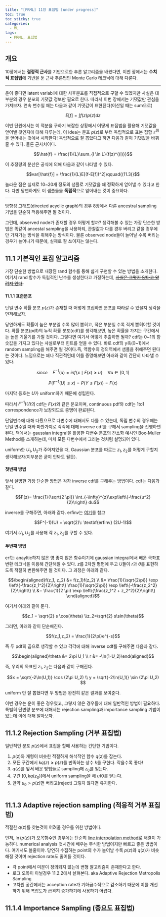 ```yaml
---
title: "[PRML] 11장 표집법 [under progress]"
toc: true
toc_sticky: true
categories:
  - ML
tags:
  - PRML, 표집법
---
```


## 개요

10장에서는 **결정적 근사**를 기반으로한 추론 알고리즘을 배웠다면, 이번 장에서는 **수치적 표집법**에 기반을 둔 근사 추론법인 Monte Carlo 테크닉에 대해 다룬다.

---

운이 좋다면 latent variabl에 대한 사후분포를 직접적으로 구할 수 있겠지만 사실은 대부분의 경우 분포의 기댓값 정보만 필요로 한다. 따라서 이번 장에서는 기댓값만 관심을 가져보자. 연속 변수일 때는 다음과 같이 기댓값이 표현된다(이산일 때는 sum으로)

$$E[f] = \int f(z)p(z)dz$$

이번 단원에서는 이 적분을 구하기 복잡한 상황에서 어떻게 표집법을 활용해 기댓값을 얻어낼 것인지에 대해 다루는데, 이 idea는 분포 ${p(z)}$로 부터 독립적으로 표본 집합 ${z^{(l)}}$을 얻어내는 것에서 시작한다! 독립적으로 잘 뽑았다고 하면 다음과 같이 기댓값을 바꿔줄 수 있다. 물론 근사치이다.

$$\hat{f} = \frac{1}{L}\sum_{l \in L}{f(z)^{(l)}}$$

이 추정량의 분산은 공식에 의해 다음과 같이 나타낼 수 있다.

$$var[\hat{f}] = \frac{1}{L}E[(f-E[f])^2]\qquad{(11.3)}$$

놀라운 점은 실제로 10~20개 정도의 샘플로 기댓값을 꽤 정확하게 얻어낼 수 있다고 한다. 다만 당연하게도 이 샘플들을 **독립적**으로 얻어내는 것이 
중요하다.

---

방향성 그래프(directed acyclic graph)의 경우 8장에서 다룬 ancestral sampling 기법을 단순히 적용해주면 될 것이다.

그런데, observed node가 존재할 경우 어떻게 할까? 생각해볼 수 있는 가장 단순한 방법은 똑같이 ancestal sampling을 사용하되, 관찰값과 다를 경우 버리고 같을 경우에만 가져가는 방식을 취해주는 방식이다. 물론 observed node들이 늘어날 수록 버리는 경우가 늘어나기 때문에, 실제로 잘 쓰이지는 않는다. 

## 11.1 기본적인 표집 알고리즘

가장 단순한 방법으로 내장된 rand 함수를 통해 쉽게 구현할 수 있는 방법을 소개한다. 여기서 rand 함수가 독립적인 난수를 생성한다고 가정하는데, ~~[사실은 그렇지 않다고 알려져 있다](https://en.wikipedia.org/wiki/Random_number_generation).~~

#### 11.1.1 표준분포

단일 변수 확률 분포 ${p(z)}$가 존재할 때 어떻게 표집하면 분포를 따라갈 수 있을지 생각을 먼저해보자.

당연하게도 확률이 높은 부분일 수록 많이 뽑히고, 적은 부분일 수록 적게 뽑혀야할 것이다. 확률 분포(pdf)의 누적 확률 분포(cdf)를 생각해보면, 높은 확률을 가지는 구간에서는 높은 기울기를 가질 것이다. 그렇다면 여기서 어떻게 추출하면 될까? cdf는 0~1의 함숫값을 가지고 있다는 사실로부터 힌트를 얻을 수 있다. 바로 cdf의 y축(0~1)에서 random sampling을 해주면 될 것이다.즉, 역함수의 정의역에서 샘플을 취해주면 된다는 것이다. 느낌으로는 꽤나 직관적인데 이를 증명해보면 아래와 같이 간단히 나타낼 수 있다.

$$since \quad F^{-1}(u) = inf\{x \mid F(x) \geq u\} \quad \forall u \in [0,1]$$

$$P(F^{-1}(U) \leq x) = P(Y \leq F(x)) = F(x)$$

마지막 등호는 ${U}$가 uniform하기 때문에 성립한다.

따라서 ${F^{-1}(U)}$의 cdf는 ${F(x)}$와 같은 분포이며, continuous pdf와 cdf는 1to1 correspondence가 보장되므로 증명이 완료된다.

단일변수에 대해 다뤘으므로 다변수에 대해서도 다룰 수 있는데, 독립 변수의 경우에는 단일 변수일 때와 마찬가지로 각각에 대해 inverse cdf를 구해서 sampling을 진행하면 된다. 책에서는 gaussian integral을 활용한 다변수 분포의 간소화 예시인 Box-Muller Method를 소개하는데, 마치 모든 다변수에서 그러는 것처럼 설명되어 있다.

uniform한 ${U_1, U_2}$가 주어져있을 때, Gaussian 분포를 따르는 ${z_1, z_2}$를 어떻게 구할지 생각해보자(이부분은 굳이 안봐도 될듯). 

#### 첫번째 방법

앞서 설명한 가장 단순한 방법은 각자 inverse cdf를 구해주는 방법이다. cdf는 다음과 같다.

$$F(z)= \frac{1}{\sqrt{2 \pi}} \int_{-\infty}^{z}\exp\left\{-\frac{u^2}{2}\right\} du$$

inverse를 구해주면, 아래와 같다. erfinv는 [여기](https://en.wikipedia.org/wiki/Error_function#:~:text=Inverse%20functions,-Inverse%20error%20function&text=For%20real%20x%2C%20there%20is,defined%20as%20erfi%E2%88%921%20x.&text=where%20ck%20is%20defined%20as%20above.)를 참고

$$F^{-1}(U) = \sqrt{2}\: \textbf{erfinv} (2U-1)$$

여기서 ${U_1, U_2}$를 사용해 각 ${z_1, z_2}$를 구할 수 있다.

#### 두번째 방법

erf는 anayltic하지 않은 영 좋지 않은 함수이기에 gaussian integral에서 배운 극좌표 변환 테크닉을 이용해 간단해질 수 있다. ${z}$를 2차원 평면에 두고 ${U}$들이 ${r}$과 ${\theta}$를 표현하도록 적절히 변환해주면 될 것이다. 그 과정은 아래와 같다.

$$\begin{aligned}f(z_1, z_2) &= f(z_1)f(z_2) \\ 
&= \frac{1}{\sqrt{2\pi}} \exp \left\{-\frac{z_1^2}{2}\right\} \frac{1}{\sqrt{2\pi}} \exp \left\{-\frac{z_2^2}{2}\right\} \\
&= \frac{1}{2 \pi} \exp \left\{\frac{z_1^2 + z_2^2}{2}\right\} \end{aligned}$$

여기서 아래와 같이 둔다.

$$z_1 = \sqrt{2} s \cos(\theta) \\z_2=\sqrt{2} s\sin(\theta)$$

그러면, 아래와 같이 단순해진다.

$$f(z_1,z_2) = \frac{1}{2\pi}e^{-s}$$

즉 두 pdf의 곱으로 생각할 수 있고 각각에 대해 inverse cdf를 구해주면 다음과 같다.

$$\begin{aligned}\theta &= 2\pi U_1 \\ r &= -\ln(1-U_2)\end{aligned}$$

즉, 우리의 목표인 ${z_1, z_2}$는 다음과 같이 구해진다.

$$x = \sqrt{-2\ln(U_1)} \cos (2\pi U_2) \\ y = \sqrt{-2\ln(U_1)} \sin (2\pi U_2) $$

uniform 만 잘 뽑혔다면 두 방법은 완전히 같은 결과를 보여준다.

이번 경우는 운이 좋은 경우였고, 그렇지 않은 경우들에 대해 일반적인 방법이 필요하다. 특별히 단변량 분포에 대해서는 rejection sampling과 importance sampling 기법이 있는데 이에 대해 알아보자.

## 11.1.2 Rejection Sampling (거부 표집법)

일반적인 분포 ${p(z)}$에서 표집을 할때 사용하는 간단한 기법이다. 

1. ${p(z)}$와 개형이 비슷한 적절하게 해석적인 함수 ${q(z)}$를 잡는다.
2. 모든 구간에서 ${kq(z) \geq p(z)}$를 만족하는 상수 ${k}$를 구한다. 작을수록 좋다!
3. ${q(z)}$를 앞서 배운 방법들로 sampling해 ${z_0}$를 얻는다.
4. 구간 ${[0, kq(z_0)]}$에서 uniform sampling을 해 ${u)0}$를 얻는다.
5. 만약 ${u_0 > p(z)}$면 버리고(reject) 그렇지 않다면 유지한다.

<img src="{{ site.url }}{{ site.baseurl }}/assets/img/20220705.png" alt="">

## 11.1.3 Adaptive rejection sampling (적응적 거부 표집법)

적절한 ${q(z)}$를 찾는것이 어려울 경우를 위한 방법이다.

먼저, ${\ln(p(z))}$가 오목함수인 경우에는 단순히 [line interpolation method](https://en.wikipedia.org/wiki/Linear_interpolation)로 해결이 가능하다. numerical analysis 첫시간에 배우는 무식한 방법이지만 빠르고 좋은 방법이다. 여기서도 볼줄이야. 당연히 수집하는 point의 수가 늘어날 수록 ${p(z)}$와 ${q(z)}$가 비슷해질 것이며 rejection rate도 줄어들 것이다.

+ 각 point에서 미분이 정의되지 않는데 변형 알고리즘이 존재한다고 한다.
+ 로그 오목이 아닐경우 11.2.2에서 살펴본다. aka Adaptive Rejection Metropolis Sampling
+ 고차원 공간에서는 acception rate가 기하급수적으로 감소하기 때문에 이를 개선하기 위해 복잡도가 급격히 증가하기에 사용하기 어렵다.

## 11.1.4 Importance Sampling (중요도 표집법)